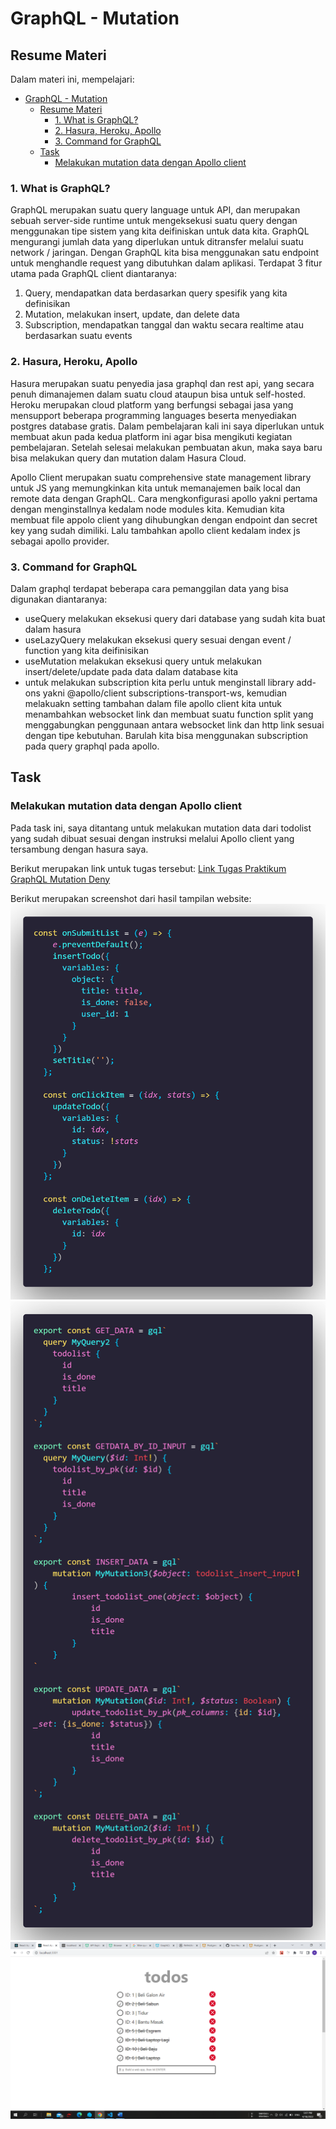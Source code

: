 # GraphQL - Mutation

## Resume Materi
Dalam materi ini, mempelajari:
- [GraphQL - Mutation](#graphql---mutation)
  - [Resume Materi](#resume-materi)
    - [1. What is GraphQL?](#1-what-is-graphql)
    - [2. Hasura, Heroku, Apollo](#2-hasura-heroku-apollo)
    - [3. Command for GraphQL](#3-command-for-graphql)
  - [Task](#task)
    - [Melakukan mutation data dengan Apollo client](#melakukan-mutation-data-dengan-apollo-client)

### 1. What is GraphQL?
GraphQL merupakan suatu query language untuk API, dan merupakan sebuah server-side runtime untuk mengeksekusi suatu query dengan menggunakan tipe sistem yang kita deifiniskan untuk data kita. GraphQL mengurangi jumlah data yang diperlukan untuk ditransfer melalui suatu network / jaringan. Dengan GraphQL kita bisa menggunakan satu endpoint untuk menghandle request yang dibutuhkan dalam aplikasi. Terdapat 3 fitur utama pada GraphQL client diantaranya:
1. Query, mendapatkan data berdasarkan query spesifik yang kita definisikan
2. Mutation, melakukan insert, update, dan delete data
3. Subscription, mendapatkan tanggal dan waktu secara realtime atau berdasarkan suatu events

### 2. Hasura, Heroku, Apollo
Hasura merupakan suatu penyedia jasa graphql dan rest api, yang secara penuh dimanajemen dalam suatu cloud ataupun bisa untuk self-hosted. Heroku merupakan cloud platform yang berfungsi sebagai jasa yang mensupport beberapa programming languages beserta menyediakan postgres database gratis. Dalam pembelajaran kali ini saya diperlukan untuk membuat akun pada kedua platform ini agar bisa mengikuti kegiatan pembelajaran. Setelah selesai melakukan pembuatan akun, maka saya baru bisa melakukan query dan mutation dalam Hasura Cloud.

Apollo Client merupakan suatu comprehensive state management library untuk JS yang memungkinkan kita untuk memanajemen baik local dan remote data dengan GraphQL. Cara mengkonfigurasi apollo yakni pertama dengan menginstallnya kedalam node modules kita. Kemudian kita membuat file appolo client yang dihubungkan dengan endpoint dan secret key yang sudah dimiliki. Lalu tambahkan apollo client kedalam index js sebagai apollo provider.

### 3. Command for GraphQL
Dalam graphql terdapat beberapa cara pemanggilan data yang bisa digunakan diantaranya:
- useQuery melakukan eksekusi query dari database yang sudah kita buat dalam hasura
- useLazyQuery melakukan eksekusi query sesuai dengan event / function yang kita deifinisikan
- useMutation melakukan eksekusi query untuk melakukan insert/delete/update pada data dalam database kita
- untuk melakukan subscription kita perlu untuk menginstall library add-ons yakni @apollo/client subscriptions-transport-ws, kemudian melakuakn setting tambahan dalam file apollo client kita untuk menambahkan websocket link dan membuat suatu function split yang menggabungkan penggunaan antara websocket link dan http link sesuai dengan tipe kebutuhan. Barulah kita bisa menggunakan subscription pada query graphql pada apollo.

## Task
### Melakukan mutation data dengan Apollo client
Pada task ini, saya ditantang untuk melakukan mutation data dari todolist yang sudah dibuat sesuai dengan instruksi melalui Apollo client yang tersambung dengan hasura saya.

Berikut merupakan link untuk tugas tersebut:
[Link Tugas Praktikum GraphQL Mutation Deny](https://github.com/denyFh/tugas-graphql-mutation-alta/)

Berikut merupakan screenshot dari hasil tampilan website:
![functions](./screenshots/functions.png)
![mutations](./screenshots/mutations.png)
![result](./screenshots/result.png)
